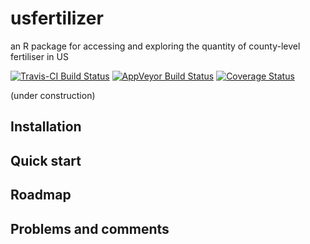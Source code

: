 # usfertilizer

an R package for accessing and exploring the quantity of  county-level fertiliser in US

[![Travis-CI Build Status](https://travis-ci.org/wenlong-liu/usfertilizer.svg?branch=master)](https://travis-ci.org/wenlong-liu/usfertilizer) [![AppVeyor Build Status](https://ci.appveyor.com/api/projects/status/github/wenlong-liu/usfertilizer?branch=master&svg=true)](https://ci.appveyor.com/project/wenlong-liu/usfertilizer) [![Coverage Status](https://img.shields.io/codecov/c/github/wenlong-liu/usfertilizer/master.svg)](https://codecov.io/github/wenlong-liu/usfertilizer?branch=master)

(under construction)
## Installation

## Quick start
## Roadmap
## Problems and comments
